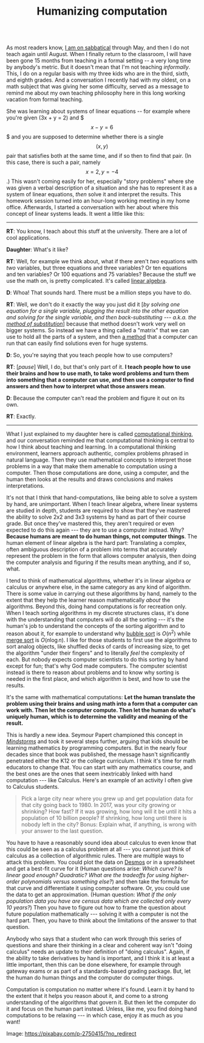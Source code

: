 ﻿---
title: "Humanizing computation"
excerpt: "Mathematics education needs an update in its ideas about the role of hand computation: Let the human do human things, and the computer do computer things."
comments: true
share: true
tags:
  - Teaching
  - Mathematics 
---

<img src="{{ site.url }}{{ site.baseurl }}/assets/images/brain-2750415_1280.png" alt="" class="full"> 


As most readers know, [I am on sabbatical](http://rtalbert.org/sabbatical) through May, and then I do not teach again until August. When I finally return to the classroom, I will have been gone 15 months from teaching in a formal setting -- a very long time by anybody's metric. But it doesn't mean that I'm not teaching _informally_. This, I do on a regular basis with my three kids who are in the third, sixth, and eighth grades. And a conversation I recently had with my oldest, on a math subject that was giving her some difficulty, served as a message to remind me about my own teaching philosophy here in this long working vacation from formal teaching. 

She was learning about systems of linear equations -- for example where you're given \(3x + y = 2\) and $$$x - y = 6$$$ and you are supposed to determine whether there is a single $$(x,y)$$ pair that satisfies both at the same time, and if so then to find that pair. (In this case, there is such a pair, namely $$x = 2, y = -4$$.) This wasn't coming easily for her, especially "story problems" where she was given a verbal description of a situation and she has to represent it as a system of linear equations, _then_ solve it and interpret the results. This homework session turned into an hour-long working meeting in my home office. Afterwards, I started a conversation with her about where this concept of linear systems leads. It went a little like this:

---

**RT**: You know, I teach about this stuff at the university. There are a lot of cool applications. 

**Daughter**: What's it like?  

**RT**: Well, for example we think about, what if there aren't *two* equations with *two* variables, but three equations and three variables? Or ten equations and ten variables? Or 100 equations and 75 variables? Because the stuff we use the math on, is pretty complicated. It's called [linear algebra](https://en.wikipedia.org/wiki/Linear_algebra). 

**D**: Whoa! That sounds hard. There must be a million steps you have to do. 

**RT**: Well, we don't do it exactly the way you just did it [_by solving one equation for a single variable, plugging the result into the other equation and solving for the single variable, and then back-substituting --- a.k.a. the [method of substitution](https://www.mathportal.org/algebra/solving-system-of-linear-equations/substitution-method.php)_] because that method doesn't work very well on bigger systems. So instead we have a thing called a "matrix" that we can use to hold all the parts of a system, and then [a method](https://en.wikipedia.org/wiki/Gaussian_elimination) that a computer can run that can easily find solutions even for huge systems. 

**D**: So, you're saying that you teach people how to use computers? 

**RT**: [_pause_] Well, I do, but that's only part of it. **I teach people how to use their brains and how to use math, to take word problems and turn them into something that a computer can use, and then use a computer to find answers and then how to interpret what those answers mean**. 

**D**: Because the computer can't read the problem and figure it out on its own. 

**RT**: Exactly. 

---

What I just explained to my daughter here is called [computational thinking](https://en.wikipedia.org/wiki/Computational_thinking), and our conversation reminded me that computational thinking is central to how I think about teaching and learning. In a computational thinking environment, learners approach authentic, complex problems phrased in natural language. Then they use mathematical concepts to interpret those problems in a way that make them amenable to computation using a computer. Then those computations are done, using a computer, and the human then looks at the results and draws conclusions and makes interpretations. 

It's not that I think that hand-computations, like being able to solve a system by hand, are unimportant. When I teach linear algebra, where linear systems are studied in depth, students are required to show that they've mastered the ability to solve 2x2 and 3x3 systems by hand as part of their course grade. But once they've mastered this, they aren't required or even expected to do this again --- they are to use a computer instead. Why? **Because humans are meant to do human things, not computer things**. The human element of linear algebra is the hard part: Translating a complex, often ambiguous description of a problem into terms that accurately represent the problem in the form that allows computer analysis, then doing the computer analysis and figuring if the results mean anything, and if so, what.   

I tend to think of mathematical algorithms, whether it's in linear algebra or calculus or anywhere else, in the same category as any kind of algorithm. There is some value in carrying out these algorithms by hand, namely to the extent that they help the learner reason mathematically _about_ the algorithms. Beyond this, doing hand computations is for recreation only. When I teach sorting algorithms in my discrete structures class, it's done with the understanding that computers will do all the sorting --- it's the human's job to understand the concepts of the sorting algorithm and to reason about it, for example to understand why [bubble sort](https://en.wikipedia.org/wiki/Bubble_sort) is $O(n^2)$ while [merge sort](https://en.wikipedia.org/wiki/Merge_sort) is $O(n \log n)$. I like for those students to first use the algorithms to sort analog objects, like shuffled decks of cards of increasing size, to get the algorithm "under their fingers" and to literally _feel_ the complexity of each. But nobody expects computer scientists to do this sorting by hand except for fun; that's why God made computers. The computer scientist instead is there to reason about problems and to know why sorting is needed in the first place, and which algorithm is best, and how to use the results.

It's the same with mathematical computations: **Let the human translate the problem using their brains and using math into a form that a computer can work with. Then let the computer compute. Then let the human do what's uniquely human, which is to determine the validity and meaning of the result.** 

This is hardly a new idea. Seymour Papert championed this concept in [_Mindstorms_](http://a.co/cdDYDY8) and took it several steps further, arguing that kids should be learning mathematics _by_ programming computers. But in the nearly four decades since that book was published, the message hasn't significantly penetrated either the K12 or the college curriculum. I think it's time for math educators to change that. You can start with any mathematics course, and the best ones are the ones that seem inextricably linked with hand computation --- like Calculus. Here's an example of an activity I often give to Calculus students. 

>Pick a large city near where you grew up and get population data for that city going back to 1980. In 2017, was your city growing or shrinking? How fast? If it was growing, how long will it be until it hits a population of 10 billion people? If shrinking, how long until there is nobody left in the city? Bonus: Explain what, if anything, is wrong with your answer to the last question. 

You have to have a reasonably sound idea about calculus to even know that this could be seen as a calculus problem at all --- you cannot just think of calculus as a collection of algorithmic rules. There are multiple ways to attack this problem. You could plot the data on [Desmos](http://www.desmos.com) or in a spreadsheet and get a best-fit curve for it (Human questions arise: *Which curve? Is linear good enough? Quadratic? What are the tradeoffs for using higher-order polynomials versus something else?*) and then take the formula for that curve and differentiate it using computer software. Or, you could use the data to get an approximation. (Human question: *What if the only population data you have are census data which are collected only every 10 years?*) Then you have to figure out how to frame the question about future population mathematically --- solving it with a computer is not the hard part. Then, you have to think about the limitations of the answer to that question. 

Anybody who says that a student who can work through this series of questions and share their thinking in a clear and coherent way isn't "doing calculus" needs an update to their definition of "doing calculus". Again, if the ability to take derivatives by hand is important, and I think it is at least a little important, then this can be done elsewhere, for example through gateway exams or as part of a standards-based grading package. But, let the human do human things and the computer do computer things. 

Computation is computation no matter where it's found. Learn it by hand to the extent that it helps you reason about it, and come to a strong understanding of the algorithms that govern it. But then let the computer do it and focus on the human part instead. Unless, like me, you find doing hand computations to be relaxing --- in which case, enjoy it as much as you want! 

Image: https://pixabay.com/p-2750415/?no_redirect 

